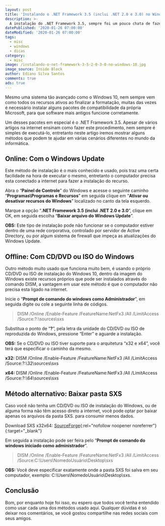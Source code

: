 ```yaml
---
layout: post
title: 'Instalando o .NET Framework 3.5 (inclui .NET 2.0 e 3.0) no Windows 10'
description: >-
  A instalação do .NET Framework 3.5, sempre foi um pouco chata de fazer nos sistema operacionais mais atuais, mas hoje você vai ficar por dentro de como fazer este procedimento de forma simples e clara.
datePublished: '2020-01-26 07:00:00'
dateModified: '2020-01-26 07:00:00'
tags:
  - misc
  - windows
  - dicas
category:
  - misc
image: /instalando-o-net-framework-3-5-2-0-3-0-no-windows-10.jpg
image_source: Inside Block
author: Ediano Silva Santos
comments: true
ads: true
---
```


Mesmo uma sistema tão avançado como o Windows 10, nem sempre vem como todos os recursos ativos ao finalizar a formatação, muitas das vezes é necessário instalar alguns pacotes de compatibilidade da própria Microsoft, para que software mais antigos funcione corretamente.

Um desses pacotes em especial é o .NET Framework 3.5. Apesar de vários artigos na internet ensinam como fazer este procedimento, nem sempre é simples de executá-lo, entretanto neste artigo iremos mostrar alguns métodos que podem te ajudar em várias cenários diferentes no mundo da informática.

## Online: Com o Windows Update
Este método de instalação é o mais conhecido e usado, pois traz uma certa facilidade na hora de executar o mesmo, entretanto o computador precisa esta conectado a internet para fazer a instalação do recurso.

Abra o “**Painel de Controle**” do Windows e acesse o seguinte caminho “**Programas\Programas e Recursos**” em seguida clique em “**Ativar ou desativar recursos do Windows**” localizado no canto da tela esquerdo.

Marque a opção “**.NET Framework 3.5 (inclui .NET 2.0 e 3.0**”, clique em OK, em seguida escolha “**Baixar arquivo do Windows Update**”.

**OBS:** Este tipo de instalação pode não funcionar se o computador estiver dentro de uma rede corporativa, controlado por servidor de Active Directory, ou por algum sistema de firewall que impeça as atualizações do Windows Update.

## Offline: Com CD/DVD ou ISO do Windows
Outro método muito usado que funciona muito bem, é usando o próprio CD/DVD ou ISO de instalação do Windows 10, dentro da imagem do Windows existe recursos próprios que pode ser instalados através do comando DISM, a vantagem em usar este método é que o computador não precisa esta ligado na internet.

Inicie o “**Prompt de comando do windows como Administrador**”, em seguida digite ou cole a seguinte linha de códigos.

> DISM /Online /Enable-Feature /FeatureName:NetFx3 /All /LimitAccess /Source:?:\sources\sxs 

Substitua o ponto de “**?**”, pela letra da unidade do CD/DVD ou ISO de reproduzida do Windows, pressione “Enter” e aguarde a instalação.

**OBS:** Se o CD/DVD ou ISO tiver suporte para o arquitetura “x32 e x64”, você terá que especificar o caminho da mesmo.

**x32:** DISM /Online /Enable-Feature /FeatureName:NetFx3 /All /LimitAccess /Source:?:\32\sources\sxs

**x64:** DISM /Online /Enable-Feature /FeatureName:NetFx3 /All /LimitAccess /Source:?:\64\sources\sxs

## Método alternativo: Baixar pasta SXS
Caso você não tenha um CD/DVD ou ISO de instalação do Windows, ou de alguma forma não têm acesso direto a internet, você pode optar por baixar apenas os arquivos da pasta SXS. para consumir menos dados.

Download SXS x32x64: [SourceForge](https://sourceforge.net/projects/insideblock/files/Windows/Windows%2010/NET%20Framework/sxs.NETFramework.2.0.3.0.3.5.win10.zip.zip/download){:rel="nofollow noopener noreferrer"}{:target="_blank"}

Em seguida a instalação pode ser feira pelo “**Prompt de comando do windows iniciado como administrador**”.

> DISM /Online /Enable-Feature /FeatureName:NetFx3 /All /LimitAccess /Source:C:\Users\NomedoUsuário\Desktop\sxs

**OBS:** Você deve especificar exatamente onde a pasta SXS foi salva em seu computador, exemplo: C:\Users\NomedoUsuário\Desktop\sxs.

## Conclusão
Bom, por enquanto hoje foi isso, eu espero que todos você tenha entendido como usar cada uma dos métodos usado aqui. Qualquer dúvidas é só deixar nos comentários, se você gostou compartilhe nas redes sociais com seus amigos.

